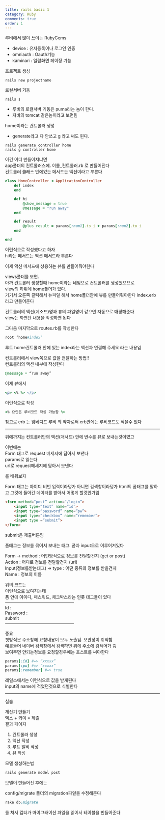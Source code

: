 ```yaml
---
title: rails basic 1 
category: Ruby
comments: true
order: 1
---
```


루비에서 많이 쓰이는 RubyGems
- devise    :  유저등록이나 로그인 인증
- omniauth  :  Oauth기능
- kaminari  :  일람화면 페이징 기능


프로젝트 생성
```git
rails new projectname
```

로컬서버 기동  
```git
rails s
```
- 루비의 로컬서버 기동은 puma라는 놈이 한다.  
- 자바의 tomcat 같은놈이라고 보면됨
  
home이라는 컨트롤러 생성  
- generate라고 다 안쓰고 g 라고 써도 된다.
```git
rails generate controller home
rails g controller home
```
이건 어디 만들어지냐면  
app폴더의 컨트롤러스에. 이름_컨트롤러.rb 로 만들어진다  
컨트롤러 클래스 안에있는 메서드는 액션이라고 부른다

```rb
class HomeController < ApplicationController
    def index
    end

    def hi
        @show_message = true
        @message = "run away"
    end

    def result
        @plus_result = params[:num1].to_i + params[:num2].to_i
    end

end
```

이런식으로 작성했다고 하자  
hi라는 메서드는 액션 메서드라 부른다  

이제 액션 메서드에 상응하는 뷰를 만들어줘야한다  

views폴더를 보면.   
아까 컨트롤러 생성할때 home이라는 네임으로 컨트롤러를 생성했으므로  
view의 하위에 home폴더가 있다.  
거기서 오른쪽 클릭해서 뉴파일 해서 home폴더안에 뷰를 만들어줘야한다
index.erb라고 만들어준다

컨트롤러의 액션(메소드)명과 뷰의 파일명이 같으면 자동으로 매핑해준다  
view는 화면단 내용을 작성하면 된다

그다음 마지막으로 routes.rb를 작성한다

```rb
root ‘home#index’
```
루트 home컨트롤러 안에 있는 index라는 액션과 연결해 주세요 라는 내용임

컨트롤러에서 view쪽으로 값을 전달하는 방법!!  
컨트롤러의 액션 내부에 작성한다  
```rb
@message = “run away”
```

이제 뷰에서
```rb
<p> <% %> </p>
```
이런식으로 작성  
```rb
<% 요안은 루비코드 작성 가능함 %>
```
참고로 erb 는 임베디드 루비 의 약자로써 erb안에는 루비코드도 적을수 있다

---

위에까지는 컨트롤러안의 액션(매서드) 안에 변수를 뷰로 보내는것이였고

이번에는  
Form 태그로 request 메세지에 담아서 보낸다  
params로 읽는다  
url로 request메세지에 담아서 보낸다 

를 배워보자

Form 태그는  아이디 비번 입력이라덩가 아니면 검색창이라덩가
html의 폼태그를 말하고 그것에 들어간 데이터를 받아서 어떻게 할것인가임  
```html
<form method=“post” action=“/login”>
	<input type=“text” name=“id”>
	<input type=“password” name=“pw”>
	<input type=“checkbox” name=“remember”>
	<input type =“submit”>
</form>
```
submit은 제출버튼임

폼태그는 정보를 묶어서 보내는 태그.  폼과 input으로 이루어져있다

Form -> method : 어떤방식으로 정보를 전달할건지 (get or post)  
Action : 어디로 정보를 전달할건지 (url)  
Input(정보를받는태그) -> type : 어떤 종류의 정보를 받을건지   
Name : 정보의 이름

위의 코드는  
이런식으로 보여지는데  
폼 안에 
아이디, 패스워드, 체크박스라는 인풋 테그들이 있다
————————————————  
Id :   
Password :    
submit  
————————————————

중요  
겟방식은 주소창에 요청내용이 모두 노출됨. 보안성이 취약함  
예를들어 네이버 검색창에서 검색하면 위에 주소에 검색어가 뜸  
보여주면 안되는정보를 요청할경우에는 포스트를 써야한다
```rb
params[:id] #=> “xxxxx”  
params[:pw] #=> “xxxxx”  
params[:remember] #=> true  
```
레일스에서는 이런식으로 값을 받게된다  
input의 name에 적었던것으로 식별한다

---
실습

계산기 만들기  
엑스 + 와이 = 제출  
결과 페이지
1. 컨트롤러 생성
2. 액션 작성
3. 루트 알비 작성
4. 뷰 작성

모델 생성하는법
```rb   
rails generate model post 
```

모델이 만들어진 후에는

config/migrate 폴더의 migration파일을 수정해준다  
```rb
rake db:migrate
```
를 쳐서 컴터가 마이그래이션 파일을 읽어서
테이블을 만들어준다








